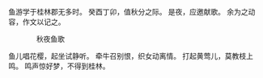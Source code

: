 
鱼游学于桂林郡无多时。
癸酉丁卯，值秋分之际。
是夜，应邀献歌。
余为之动容，作文以记之。

              秋夜鱼歌  

鱼儿唱花樱，起坐试静听。
牵牛召别恨，织女动离情。
打起黄莺儿，莫教枝上鸣。
鸣声惊好梦，不得到桂林。
 
